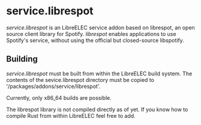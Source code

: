 # service.librespot
*service.librespot* is an LibreELEC service addon based on librespot, 
an open source client library for Spotify. *librespot* enables applications to 
use Spotify's service, without using the official but closed-source 
libspotify.

## Building
*service.librespot* must be built from within the LibreELEC build system.
The contents of the sevice.librespot directory must be copied to 
'/packages/addons/service/librespot'.

Currently, only x86_64 builds are possible.

The librespot library is not compiled directly as of yet. If you know how to 
compile Rust from within LibreELEC feel free to add.
